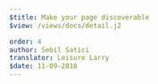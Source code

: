```yaml
---
$title: Make your page discoverable
$view: /views/docs/detail.j2

order: 4
author: Sebil Satici
translator: Leisure Larry
$date: 11-09-2018
---
```

